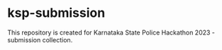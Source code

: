 # ksp-submission
This repository is created for Karnataka State Police Hackathon 2023 - submission collection. 
